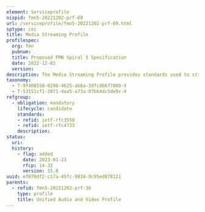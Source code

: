 ```yaml
---
element: Serviceprofile
nispid: fmn5-20221202-prf-69
url: /serviceprofile/fmn5-20221202-prf-69.html
sptype: coi
title: Media Streaming Profile
profilespec:
  org: fmn
  pubnum: 
  title: Proposed FMN Spiral 5 Specification
  date: 2022-12-02
  version: 
description: The Media Streaming Profile provides standards used to stream media across the mission network.
taxonomy:
  - T-9f408558-029b-4625-ab8a-3dfcdb677800-X
  - T-53151cf1-2071-4aa5-a73a-07bb4dc5de9c-X
refgroup:
  - obligation: mandatory
    lifecycle: candidate
    standards: 
    - refid: ietf-rfc3550
    - refid: ietf-rfc4733
    description: 
status:
  uri: 
  history: 
    - flag: added
      date: 2023-01-23
      rfcp: 14-32
      version: 15.0
uuid: ef070df2-c17a-45fc-9834-9c95ed878121
parents:
  - refid: fmn5-20221202-prf-36
    type: profile
    title: Unified Audio and Video Profile
---
```

